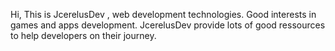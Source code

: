 Hi, This is JcerelusDev , web development technologies.
Good interests in games 
and apps development.
JcerelusDev provide lots of good ressources to help
developers on their journey.

<!---
JcerelusDev/JcerelusDev is a ✨ special ✨ repository because its `README.md` (this file) appears on your GitHub profile.
You can click the Preview link to take a look at your changes.
--->
